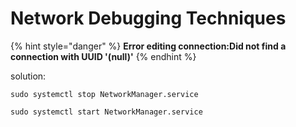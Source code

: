 # Network Debugging Techniques

{% hint style="danger" %}
**Error editing connection:Did not find a connection with UUID '\(null\)'**
{% endhint %}

solution:

```text
sudo systemctl stop NetworkManager.service
```

```text
sudo systemctl start NetworkManager.service
```

